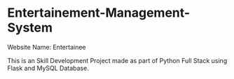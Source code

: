 # Entertainement-Management-System

Website Name: Entertainee

This is an Skill Development Project made as part of Python Full Stack using Flask and MySQL Database.
